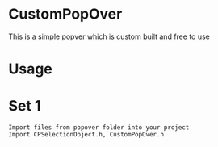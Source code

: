 # CustomPopOver
This is a simple popver which is custom built and free to use

# Usage

  # Set 1
    Import files from popover folder into your project
    Import CPSelectionObject.h, CustomPopOver.h
    
  
